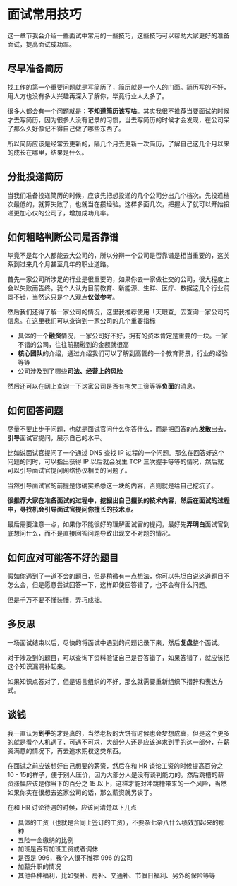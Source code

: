 面试常用技巧
======

这一章节我会介绍一些面试中常用的一些技巧，这些技巧可以帮助大家更好的准备面试，提高面试成功率。

尽早准备简历
------

找工作的第一个重要问题就是写简历了，简历就是一个人的门面。简历写的不好，用人方也没有多大兴趣再深入了解你，毕竟行业人太多了。

很多人都会有一个问题就是：**不知道简历该写啥**。其实我很不推荐当要面试的时候才去写简历，因为很多人没有记录的习惯，当去写简历的时候才会发现，在公司呆了那么久好像记不得自己做了哪些东西了。

所以简历应该是经常去更新的，隔几个月去更新一次简历，了解自己这几个月以来的成长在哪里，结果是什么。

分批投递简历
------

当我们准备投递简历的时候，应该先把想投递的几个公司分出几个档次。先投递档次最低的，就算失败了，也就当在攒经验。这样多面几次，把握大了就可以开始投递更加心仪的公司了，增加成功几率。

如何粗略判断公司是否靠谱
------------

毕竟不是每个人都能去大公司的，所以分辨一个公司是否靠谱是相当重要的，这关系到过来几个月甚至几年的职业道路。

首先一家公司所涉足的行业是很重要的，如果你去一家做社交的公司，很大程度上会以失败而告终。我个人认为目前教育、新能源、生鲜、医疗、数据这几个行业前景不错，当然这只是个人观点**仅做参考**。

然后我们还得了解一家公司的情况，这里我推荐使用「天眼查」去查询一家公司的信息。在这里我们可以查询到一家公司的几个重要指标

*   具体的一个**融资**情况，一家公司好不好，拥有的资本肯定是重要的一块。一家不错的公司，往往前期融到的金额就很高
*   **核心团队**的介绍，通过介绍我们可以了解到高管的一个教育背景，行业的经验等等
*   公司涉及到了哪些**司法、经营上的风险**

然后还可以在网上查询一下这家公司是否有拖欠工资等等**负面**的消息。

如何回答问题
------

尽量不要止步于问题，也就是面试官问什么你答什么，而是把回答的点**发散**出去，**引导**面试官提问，展示自己的水平。

比如说面试官提问了一个通过 DNS 查找 IP 过程的一个问题。那么在回答好这个问题的同时，可以指出获得 IP 以后就会发生 TCP 三次握手等等的情况，然后就可以引导面试官提问网络协议相关的问题了。

当然引导面试官的前提是你确实熟悉这一块的内容，否则就是给自己挖坑了。

**很推荐大家在准备面试的过程中，挖掘出自己擅长的技术内容，然后在面试的过程中，寻找机会引导面试官提问你擅长的技术点。**

最后需要注意一点，如果你不能很好的理解面试官的提问，最好先**弄明白**面试官到底想问什么，而不是直接回答问题导致出现文不对题的情况。

如何应对可能答不好的题目
------------

假如你遇到了一道不会的题目，但是稍微有一点想法，你可以先坦白说这道题目不怎么会，但是愿意尝试回答一下，这样即使回答错了，也不会有什么问题。

但是千万不要不懂装懂，弄巧成拙。

多反思
---

一场面试结束以后，尽快的将面试中遇到的问题记录下来，然后**复盘**整个面试。

对于涉及到的题目，可以查询下资料验证自己是否答错了，如果答错了，就应该把这个知识漏洞补起来。

如果知识点答对了，但是语言组织的不好，那么就需要重新组织下措辞和表达方式。

谈钱
--

我一直认为**到手**的才是真的，当然老板的大饼有时候也会梦想成真，但是这个更多的就是看个人机遇了，可遇不可求，大部分人还是应该追求到手的这一部分，在薪资满意的情况下，再去追求期权这类东西。

在面试之前应该想好自己想要的薪资，然后在和 HR 谈论工资的时候提高百分之 10 - 15的样子，便于别人压价，因为大部分人是没有谈判能力的。然后跳槽的薪资涨幅应该是你当下的百分之 15 以上，这样才能对冲跳槽带来的一个风险，当然如果你实在很想去这家公司的话，那么薪资就另谈了。

在和 HR 讨论待遇的时候，应该问清楚以下几点

*   具体的工资（也就是合同上签订的工资），不要杂七杂八什么绩效加起来的那种
*   五险一金缴纳的比例
*   加班是否有加班工资或者调休
*   是否是 996，我个人很不推荐 996 的公司
*   加薪升职的情况
*   其他各种福利，比如餐补、房补、交通补、节假日福利、另外的保险等等